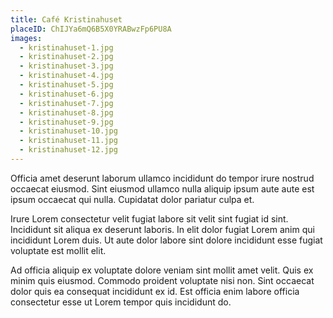 ```yaml
---
title: Café Kristinahuset
placeID: ChIJYa6mQ6B5X0YRABwzFp6PU8A
images:
  - kristinahuset-1.jpg
  - kristinahuset-2.jpg
  - kristinahuset-3.jpg
  - kristinahuset-4.jpg
  - kristinahuset-5.jpg
  - kristinahuset-6.jpg
  - kristinahuset-7.jpg
  - kristinahuset-8.jpg
  - kristinahuset-9.jpg
  - kristinahuset-10.jpg
  - kristinahuset-11.jpg
  - kristinahuset-12.jpg
---
```


Officia amet deserunt laborum ullamco incididunt do tempor irure nostrud occaecat eiusmod. Sint eiusmod ullamco nulla aliquip ipsum aute aute est ipsum occaecat qui nulla. Cupidatat dolor pariatur culpa et. 

Irure Lorem consectetur velit fugiat labore sit velit sint fugiat id sint. Incididunt sit aliqua ex deserunt laboris. In elit dolor fugiat Lorem anim qui incididunt Lorem duis. Ut aute dolor labore sint dolore incididunt esse fugiat voluptate est mollit elit.

Ad officia aliquip ex voluptate dolore veniam sint mollit amet velit. Quis ex minim quis eiusmod. Commodo proident voluptate nisi non. Sint occaecat dolor quis ea consequat incididunt ex id. Est officia enim labore officia consectetur esse ut Lorem tempor quis incididunt do.